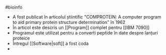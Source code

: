 #bioinfo 
- A fost  publicat în articolul știintific "COMPROTEIN: A computer program to aid primary protein structure determination"  în 1962 
- În articol este  descris un [[Program]] complet pentru [[IBM 7090]] 
- Programul este utilizat pentru a converti peptide în date despre lanțuri proteice
- Întregul  [[Software|soft]] a fost coda
- 